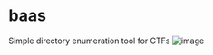 # baas
Simple directory enumeration tool for CTFs
![image](https://github.com/AnassBali/baas/assets/118474278/8abd7fcd-3904-4b5b-87e8-16004e8e0178)
